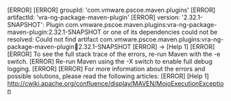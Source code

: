 [ERROR] 
[ERROR] groupId: 'com.vmware.pscoe.maven.plugins'
[ERROR] artifactId: 'vra-ng-package-maven-plugin'
[ERROR] version: '2.32.1-SNAPSHOT': Plugin com.vmware.pscoe.maven.plugins:vra-ng-package-maven-plugin:2.32.1-SNAPSHOT or one of its dependencies could not be resolved: Could not find artifact com.vmware.pscoe.maven.plugins:vra-ng-package-maven-plugin:jar:2.32.1-SNAPSHOT
[ERROR] -> [Help 1]
[ERROR] 
[ERROR] To see the full stack trace of the errors, re-run Maven with the -e switch.
[ERROR] Re-run Maven using the -X switch to enable full debug logging.
[ERROR] 
[ERROR] For more information about the errors and possible solutions, please read the following articles:
[ERROR] [Help 1] http://cwiki.apache.org/confluence/display/MAVEN/MojoExecutionException
